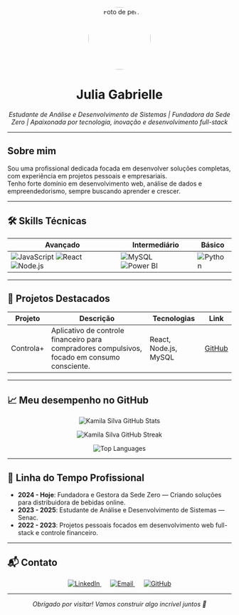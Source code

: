 <!-- HEADER COM FOTO E NOME -->
<p align="center">
  <img src="https://avatars.githubusercontent.com/u/583231?v=4" alt="Foto de perfil" width="140" style="border-radius: 50%;" />
</p>

<h1 align="center">Julia Gabrielle</h1>
<p align="center">
  <em>Estudante de Análise e Desenvolvimento de Sistemas | Fundadora da Sede Zero | Apaixonada por tecnologia, inovação e desenvolvimento full-stack</em>
</p>

---

<!-- SEÇÃO SOBRE MIM -->
## Sobre mim

Sou uma profissional dedicada focada em desenvolver soluções completas, com experiência em projetos pessoais e empresariais.  
Tenho forte domínio em desenvolvimento web, análise de dados e empreendedorismo, sempre buscando aprender e crescer.

---

<!-- SEÇÃO DE SKILLS COM BADGES CATEGORIZADOS -->
## 🛠 Skills Técnicas

| Avançado                         | Intermediário                  | Básico                       |
|---------------------------------|-------------------------------|-----------------------------|
| ![JavaScript](https://img.shields.io/badge/JavaScript-F7DF1E?style=flat-square&logo=javascript&logoColor=black) ![React](https://img.shields.io/badge/React-61DAFB?style=flat-square&logo=react&logoColor=black) ![Node.js](https://img.shields.io/badge/Node.js-339933?style=flat-square&logo=node.js&logoColor=white) | ![MySQL](https://img.shields.io/badge/MySQL-4479A1?style=flat-square&logo=mysql&logoColor=white) ![Power BI](https://img.shields.io/badge/Power%20BI-F2C811?style=flat-square&logo=microsoft-power-bi&logoColor=black) | ![Python](https://img.shields.io/badge/Python-3776AB?style=flat-square&logo=python&logoColor=white) |

---

<!-- SEÇÃO DE PROJETOS COM CARDS -->
## 🚀 Projetos Destacados

| Projeto    | Descrição                                                                                  | Tecnologias                        | Link                                  |
|------------|--------------------------------------------------------------------------------------------|----------------------------------|---------------------------------------|
| Controla+  | Aplicativo de controle financeiro para compradores compulsivos, focado em consumo consciente. | React, Node.js, MySQL             | [GitHub](https://github.com/Kamila-Silvva/ControlaPlus) |


---

<!-- SEÇÃO DE ESTATÍSTICAS GITHUB -->
## 📈 Meu desempenho no GitHub

<p align="center">
  <img src="https://github-readme-stats.vercel.app/api?username=Kamila-Silvva&show_icons=true&theme=highcontrast&count_private=true" alt="Kamila Silva GitHub Stats" />
</p>

<p align="center">
  <img src="https://github-readme-streak-stats.herokuapp.com/?user=Kamila-Silvva&theme=highcontrast" alt="Kamila Silva GitHub Streak" />
</p>

<p align="center">
  <img src="https://github-readme-stats.vercel.app/api/top-langs/?username=Kamila-Silvva&layout=compact&theme=highcontrast" alt="Top Languages" />
</p>

---

<!-- LINHA DO TEMPO SIMPLES DE EXPERIÊNCIA -->
## 📅 Linha do Tempo Profissional

- **2024 - Hoje**: Fundadora e Gestora da Sede Zero — Criando soluções para distribuidora de bebidas online.  
- **2023 - 2025**: Estudante de Análise e Desenvolvimento de Sistemas — Senac.  
- **2022 - 2023**: Projetos pessoais focados em desenvolvimento web full-stack e controle financeiro.  

---

<!-- CONTATOS COM BADGES -->
## 📬 Contato

<p align="center">
  <a href="#" target="_blank" style="margin: 0 10px;">
    <img src="https://img.shields.io/badge/LinkedIn-0A66C2?style=for-the-badge&logo=linkedin&logoColor=white" alt="LinkedIn" />
  </a>
  <a href="mailto:#" target="_blank" style="margin: 0 10px;">
    <img src="https://img.shields.io/badge/Email-D14836?style=for-the-badge&logo=gmail&logoColor=white" alt="Email" />
  </a>
  <a href="https://github.com/Kamila-Silvva" target="_blank" style="margin: 0 10px;">
    <img src="https://img.shields.io/badge/GitHub-181717?style=for-the-badge&logo=github&logoColor=white" alt="GitHub" />
  </a>
</p>

---

<p align="center">
  <em>Obrigado por visitar! Vamos construir algo incrível juntos 🚀</em>
</p>
